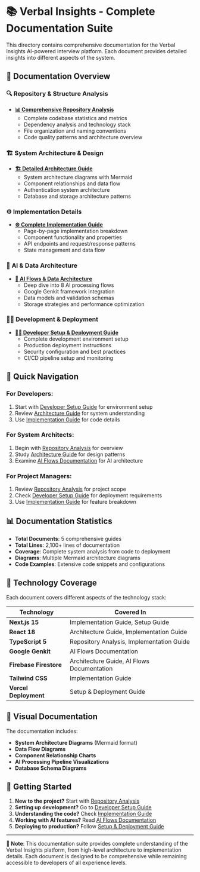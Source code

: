 # 📚 Verbal Insights - Complete Documentation Suite

This directory contains comprehensive documentation for the Verbal Insights AI-powered interview platform. Each document provides detailed insights into different aspects of the system.

## 📖 Documentation Overview

### 🔍 **Repository & Structure Analysis**
- **[📊 Comprehensive Repository Analysis](./COMPREHENSIVE_REPOSITORY_ANALYSIS.md)**
  - Complete codebase statistics and metrics
  - Dependency analysis and technology stack
  - File organization and naming conventions
  - Code quality patterns and architecture overview

### 🏗️ **System Architecture & Design**
- **[🏗️ Detailed Architecture Guide](./DETAILED_ARCHITECTURE_GUIDE.md)**
  - System architecture diagrams with Mermaid
  - Component relationships and data flow
  - Authentication system architecture
  - Database and storage architecture patterns

### ⚙️ **Implementation Details**
- **[⚙️ Complete Implementation Guide](./COMPLETE_IMPLEMENTATION_GUIDE.md)**
  - Page-by-page implementation breakdown
  - Component functionality and properties
  - API endpoints and request/response patterns
  - State management and data flow

### 🤖 **AI & Data Architecture**
- **[🧠 AI Flows & Data Architecture](./AI_FLOWS_DATA_ARCHITECTURE.md)**
  - Deep dive into 8 AI processing flows
  - Google Genkit framework integration
  - Data models and validation schemas
  - Storage strategies and performance optimization

### 👨‍💻 **Development & Deployment**
- **[👨‍💻 Developer Setup & Deployment Guide](./DEVELOPER_SETUP_DEPLOYMENT_GUIDE.md)**
  - Complete development environment setup
  - Production deployment instructions
  - Security configuration and best practices
  - CI/CD pipeline setup and monitoring

## 🎯 Quick Navigation

### **For Developers:**
1. Start with [Developer Setup Guide](./DEVELOPER_SETUP_DEPLOYMENT_GUIDE.md) for environment setup
2. Review [Architecture Guide](./DETAILED_ARCHITECTURE_GUIDE.md) for system understanding
3. Use [Implementation Guide](./COMPLETE_IMPLEMENTATION_GUIDE.md) for code details

### **For System Architects:**
1. Begin with [Repository Analysis](./COMPREHENSIVE_REPOSITORY_ANALYSIS.md) for overview
2. Study [Architecture Guide](./DETAILED_ARCHITECTURE_GUIDE.md) for design patterns
3. Examine [AI Flows Documentation](./AI_FLOWS_DATA_ARCHITECTURE.md) for AI architecture

### **For Project Managers:**
1. Review [Repository Analysis](./COMPREHENSIVE_REPOSITORY_ANALYSIS.md) for project scope
2. Check [Developer Setup Guide](./DEVELOPER_SETUP_DEPLOYMENT_GUIDE.md) for deployment requirements
3. Use [Implementation Guide](./COMPLETE_IMPLEMENTATION_GUIDE.md) for feature breakdown

## 📊 Documentation Statistics

- **Total Documents**: 5 comprehensive guides
- **Total Lines**: 2,100+ lines of documentation
- **Coverage**: Complete system analysis from code to deployment
- **Diagrams**: Multiple Mermaid architecture diagrams
- **Code Examples**: Extensive code snippets and configurations

## 🔧 Technology Coverage

Each document covers different aspects of the technology stack:

| Technology | Covered In |
|------------|------------|
| **Next.js 15** | Implementation Guide, Setup Guide |
| **React 18** | Architecture Guide, Implementation Guide |
| **TypeScript 5** | Repository Analysis, Implementation Guide |
| **Google Genkit** | AI Flows Documentation |
| **Firebase Firestore** | Architecture Guide, AI Flows Documentation |
| **Tailwind CSS** | Implementation Guide |
| **Vercel Deployment** | Setup & Deployment Guide |

## 🎨 Visual Documentation

The documentation includes:
- **System Architecture Diagrams** (Mermaid format)
- **Data Flow Diagrams** 
- **Component Relationship Charts**
- **AI Processing Pipeline Visualizations**
- **Database Schema Diagrams**

## 🚀 Getting Started

1. **New to the project?** Start with [Repository Analysis](./COMPREHENSIVE_REPOSITORY_ANALYSIS.md)
2. **Setting up development?** Go to [Developer Setup Guide](./DEVELOPER_SETUP_DEPLOYMENT_GUIDE.md)
3. **Understanding the code?** Check [Implementation Guide](./COMPLETE_IMPLEMENTATION_GUIDE.md)
4. **Working with AI features?** Read [AI Flows Documentation](./AI_FLOWS_DATA_ARCHITECTURE.md)
5. **Deploying to production?** Follow [Setup & Deployment Guide](./DEVELOPER_SETUP_DEPLOYMENT_GUIDE.md)

---

**📝 Note**: This documentation suite provides complete understanding of the Verbal Insights platform, from high-level architecture to implementation details. Each document is designed to be comprehensive while remaining accessible to developers of all experience levels.

